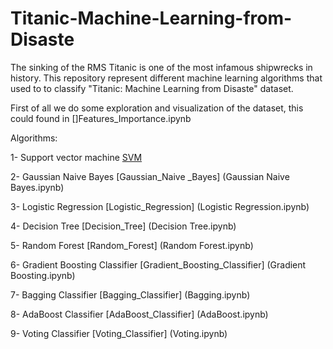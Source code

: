 # Titanic-Machine-Learning-from-Disaste
The sinking of the RMS Titanic is one of the most infamous shipwrecks in history. This repository represent different machine learning algorithms that used to to classify "Titanic: Machine Learning from Disaste" dataset.

First of all we do some exploration and visualization of the dataset, this could found in []Features_Importance.ipynb 

Algorithms:

  1- Support vector machine [SVM](SVM.ipynb)
  
  2- Gaussian Naive Bayes [Gaussian_Naive _Bayes] (Gaussian Naive Bayes.ipynb)
  
  3- Logistic Regression [Logistic_Regression] (Logistic Regression.ipynb)
  
  4- Decision Tree [Decision_Tree] (Decision Tree.ipynb)
  
  5- Random Forest [Random_Forest] (Random Forest.ipynb)
  
  6- Gradient Boosting Classifier [Gradient_Boosting_Classifier] (Gradient Boosting.ipynb)
  
  7- Bagging Classifier [Bagging_Classifier] (Bagging.ipynb)
  
  8- AdaBoost Classifier [AdaBoost_Classifier] (AdaBoost.ipynb)
  
  9- Voting Classifier [Voting_Classifier] (Voting.ipynb)
  
